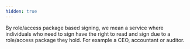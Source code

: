 ```yaml
---
hidden: true
---
```


By role/access package based signing, we mean a service where individuals who need to sign have the right to read and sign due to a role/access package they hold.
For example a CEO, accountant or auditor.